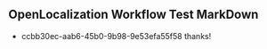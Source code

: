 ## OpenLocalization Workflow Test MarkDown
* ccbb30ec-aab6-45b0-9b98-9e53efa55f58 thanks!

<!--HONumber=Sep16_HO1-->


